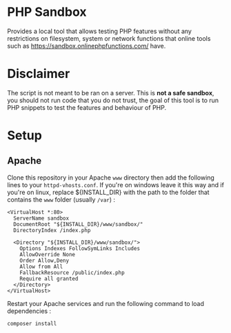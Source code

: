 # PHP Sandbox
Provides a local tool that allows testing PHP features without any 
restrictions on filesystem, system or network functions that 
online tools such as https://sandbox.onlinephpfunctions.com/ have. 

# Disclaimer
The script is not meant to be ran on a server. This is **not a safe 
sandbox**, you should not run code that you do not trust, the goal 
of this tool is to run PHP snippets to test the features and 
behaviour of PHP.

# Setup

## Apache
Clone this repository in your Apache `www` directory then add the following 
lines to your `httpd-vhosts.conf`. If you're on windows leave it this way
and if you're on linux, replace ${INSTALL_DIR} with the path to the folder 
that contains the `www` folder (usually `/var`) :
```apacheconf
<VirtualHost *:80>  
  ServerName sandbox
  DocumentRoot "${INSTALL_DIR}/www/sandbox/"  
  DirectoryIndex /index.php  

  <Directory "${INSTALL_DIR}/www/sandbox/">  
    Options Indexes FollowSymLinks Includes  
    AllowOverride None  
    Order Allow,Deny  
    Allow from All  
    FallbackResource /public/index.php  
    Require all granted  
  </Directory>  
</VirtualHost>
```

Restart your Apache services and run the following command to load dependencies :
```shell
composer install
```